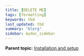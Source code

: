 ```yaml
---
title: [DELETE ME]
tags: [formatting]
keywords: tbd
last_updated: tbd
summary: "blerg"
sidebar: mydoc_sidebar
---
```


**Parent topic:** [Installation and setup](../../admin/setup/intro.html)
